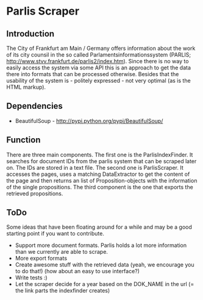 Parlis Scraper
==============

Introduction
------------
The City of Frankfurt am Main / Germany offers information about the work of its city counsil in the so called Parlamentsinformationssystem (PARLIS; http://www.stvv.frankfurt.de/parlis2/index.htm).
Since there is no way to easily access the system via some API this is an approach to get the data there into formats that can be processed otherwise.
Besides that the usability of the system is - politely expressed - not very optimal (as is the HTML markup).

Dependencies
------------
* BeautifulSoup - http://pypi.python.org/pypi/BeautifulSoup/


Function
--------
There are three main components.
The first one is the ParlisIndexFinder. It searches for document IDs from the parlis system that can be scraped later on. The IDs are stored in a text file.
The second one is ParlisScraper. It accesses the pages, uses a matching DataExtractor to get the content of the page and then returns an list of Proposition-objects with the information of the single propositions.
The third component is the one that exports the retrieved propositions.


ToDo
----
Some ideas that have been floating around for a while and may be a good starting point if you want to contribute.

* Support more document formats. Parlis holds a lot more information than we currently are able to scrape.
* More export formats
* Create awesome stuff with the retrieved data (yeah, we encourage you to do that!) (how about an easy to use interface?)
* Write tests :)
* Let the scraper decide for a year based on the DOK_NAME in the url (= the link parts the indexfinder creates)
